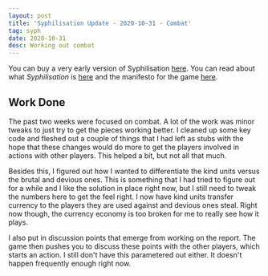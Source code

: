 ```yaml
---
layout: post
title: 'Syphilisation Update - 2020-10-31 - Combat'
tag: syph
date: 2020-10-31
desc: Working out combat
---
```



You can buy a very early version of Syphilisation [here](https://whynotgames.itch.io/nikhil-murthys-syphilisation). You can read about what *Syphilisation* is [here](/blog/syph/announce) and the manifesto for the game [here](/blog/syph/newManifesto).

## Work Done

The past two weeks were focused on combat. A lot of the work was minor tweaks to just try to get the pieces working better. I cleaned up some key code and fleshed out a couple of things that I had left as stubs with the hope that these changes would do more to get the players involved in actions with other players. This helped a bit, but not all that much.


Besides this, I figured out how I wanted to differentiate the kind units versus the brutal and devious ones. This is something that I had tried to figure out for a while and I like the solution in place right now, but I still need to tweak the numbers here to get the feel right. I now have kind units transfer currency to the players they are used against and devious ones steal. Right now though, the currency economy is too broken for me to really see how it plays.


I also put in discussion points that emerge from working on the report. The game then pushes you to discuss these points with the other players, which starts an action. I still don't have this parametered out either. It doesn't happen frequently enough right now.

